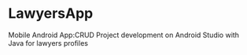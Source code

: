 # LawyersApp
Mobile Android App:CRUD Project development on Android Studio with Java for lawyers profiles
